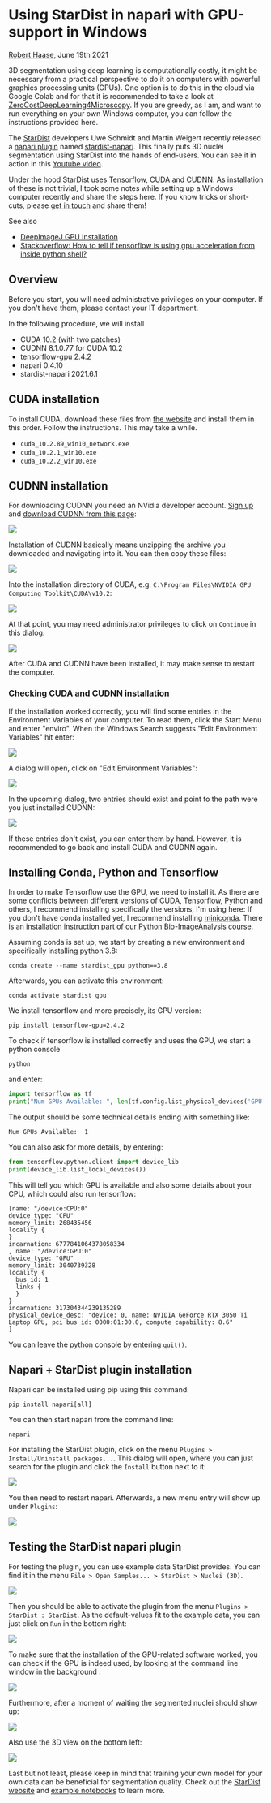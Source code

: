 # Using StarDist in napari with GPU-support in Windows
[Robert Haase](../readme.md), June 19th 2021

3D segmentation using deep learning is computationally costly, it might be necessary from a practical perspective to do it on computers
with powerful graphics processing units (GPUs). One option is to do this in the cloud via Google Colab and for that it is recommended to take a look at [ZeroCostDeepLearning4Microscopy](https://github.com/HenriquesLab/ZeroCostDL4Mic/wiki).
If you are greedy, as I am, and want to run everything on your own Windows computer, you can follow the instructions provided here.

The [StarDist](https://github.com/stardist/stardist/) developers Uwe Schmidt and Martin Weigert recently released a 
[napari plugin](https://github.com/napari/napari) named [stardist-napari](https://github.com/stardist/stardist-napari).
This finally puts 3D nuclei segmentation using StarDist into the hands of end-users. 
You can see it in action in this [Youtube video](https://www.youtube.com/watch?v=Km1_TnUQ4FM&list=PLilvrWT8aLuZCaOkjucLjvDu2YRtCS-JT&index=5).

Under the hood StarDist uses 
[Tensorflow](https://www.tensorflow.org/), 
[CUDA](https://developer.nvidia.com/cuda-toolkit) 
and [CUDNN](https://developer.nvidia.com/cudnn). As installation of these is not trivial, I took some notes while setting up a Windows computer recently and share the steps here.
If you know tricks or short-cuts, please [get in touch](https://github.com/BiAPoL/blog/issues) and share them!

See also
* [DeepImageJ GPU Installation](https://github.com/deepimagej/deepimagej-plugin/wiki/GPU-connection)
* [Stackoverflow: How to tell if tensorflow is using gpu acceleration from inside python shell?](https://stackoverflow.com/questions/38009682/how-to-tell-if-tensorflow-is-using-gpu-acceleration-from-inside-python-shell)

## Overview
Before you start, you will need administrative privileges on your computer.
If you don't have them, please contact your IT department.

In the following procedure, we will install 
* CUDA 10.2 (with two patches)
* CUDNN 8.1.0.77 for CUDA 10.2
* tensorflow-gpu 2.4.2
* napari 0.4.10
* stardist-napari 2021.6.1

## CUDA installation
To install CUDA, download these files from [the website](https://developer.nvidia.com/cuda-10.2-download-archive?target_os=Windows&target_arch=x86_64&target_version=10&target_type=exenetwork) and install them in this order.
Follow the instructions. This may take a while.

* `cuda_10.2.89_win10_network.exe`
* `cuda_10.2.1_win10.exe`
* `cuda_10.2.2_win10.exe`

## CUDNN installation

For downloading CUDNN you need an NVidia developer account. 
[Sign up](https://developer.nvidia.com/login) and [download CUDNN from this page](https://developer.nvidia.com/cudnn-download-survey):

![](images/download_cudnn.png)

Installation of CUDNN basically means unzipping the archive you downloaded and navigating into it. You can then copy these files:

![](images/install_cudnn1.png)

Into the installation directory of CUDA, e.g. `C:\Program Files\NVIDIA GPU Computing Toolkit\CUDA\v10.2`:

![](images/install_cudnn2.png)

At that point, you may need administrator privileges to click on `Continue` in this dialog:

![](images/install_cudnn3.png)

After CUDA and CUDNN have been installed, it may make sense to restart the computer.

### Checking CUDA and CUDNN installation

If the installation worked correctly, you will find some entries in the Environment Variables of your computer. 
To read them, click the Start Menu and enter "enviro". When the Windows Search suggests "Edit Environment Variables" hit enter:

![](images/check_env1.png)

A dialog will open, click on "Edit Environment Variables":

![](images/check_env2.png)

In the upcoming dialog, two entries should exist and point to the path were you just installed CUDNN:

![](images/check_env3.png)

If these entries don't exist, you can enter them by hand. However, it is recommended to go back and install CUDA and CUDNN again.

## Installing Conda, Python and Tensorflow

In order to make Tensorflow use the GPU, we need to install it. 
As there are some conflicts between different versions of CUDA, Tensorflow, Python and others, I recommend installing specifically the versions, I'm using here:
If you don't have conda installed yet, I recommend installing [miniconda](https://docs.conda.io/en/latest/miniconda.html#windows-installers). 
There is an [installation instruction part of our Python Bio-ImageAnalysis course](https://github.com/BiAPoL/Bio-image_Analysis_with_Python/blob/main/conda_basics/01_conda_environments.md).

Assuming conda is set up, we start by creating a new environment and specifically installing python 3.8:
```shell
conda create --name stardist_gpu python==3.8
```

Afterwards, you can activate this environment:
```shell
conda activate stardist_gpu
```

We install tensorflow and more precisely, its GPU version:
```shell
pip install tensorflow-gpu=2.4.2
```

To check if tensorflow is installed correctly and uses the GPU, we start a python console
```shell
python
```
and enter:
```python
import tensorflow as tf
print("Num GPUs Available: ", len(tf.config.list_physical_devices('GPU')))
```

The output should be some technical details ending with something like:
```
Num GPUs Available:  1
```

You can also ask for more details, by entering:
```python
from tensorflow.python.client import device_lib 
print(device_lib.list_local_devices())
```
This will tell you which GPU is available and also some details about your CPU, which could also run tensorflow:
```
[name: "/device:CPU:0"
device_type: "CPU"
memory_limit: 268435456
locality {
}
incarnation: 6777841064378058334
, name: "/device:GPU:0"
device_type: "GPU"
memory_limit: 3040739328
locality {
  bus_id: 1
  links {
  }
}
incarnation: 317304344239135289
physical_device_desc: "device: 0, name: NVIDIA GeForce RTX 3050 Ti Laptop GPU, pci bus id: 0000:01:00.0, compute capability: 8.6"
]
```

You can leave the python console by entering `quit()`.

## Napari + StarDist plugin installation
Napari can be installed using pip using this command:

```shell
pip install napari[all]
```

You can then start napari from the command line:
```shell
napari
```

For installing the StarDist plugin, click on the menu `Plugins > Install/Uninstall packages...`. 
This dialog will open, where you can just search for the plugin and click the `Install` button next to it:

![](images/install_stardist.png)

You then need to restart napari. Afterwards, a new menu entry will show up under `Plugins`:

![](images/install_stardist2.png)

## Testing the StarDist napari plugin

For testing the plugin, you can use example data StarDist provides. You can find it in the menu `File > Open Samples... > StarDist > Nuclei (3D)`.

![](images/use_stardist1.png)

Then you should be able to activate the plugin from the menu `Plugins > StarDist : StarDist`. 
As the default-values fit to the example data, you can just click on `Run` in the bottom right:

![](images/use_stardist2.png)

To make sure that the installation of the GPU-related software worked, you can check if the GPU is indeed used, by looking at the command line window in the background :

![](images/use_stardist3.png)

Furthermore, after a moment of waiting the segmented nuclei should show up:

![](images/use_stardist4.png)

Also use the 3D view on the bottom left:

![](images/use_stardist5.png)

Last but not least, please keep in mind that training your own model for your own data can be beneficial for segmentation quality.
Check out the [StarDist website](https://github.com/stardist/stardist) and [example notebooks](https://github.com/stardist/stardist/tree/master/examples) to learn more.

